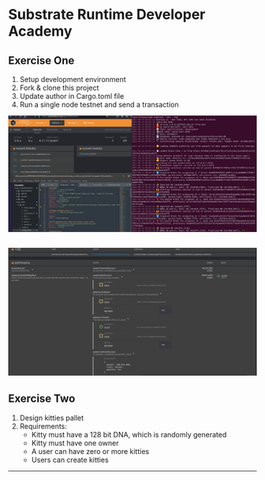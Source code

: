 # Substrate Runtime Developer Academy

## Exercise One

1. Setup development environment
2. Fork & clone this project
3. Update author in Cargo.toml file
4. Run a single node testnet and send a transaction


![Alt text](testnet.png?raw=true "Running testnet")

![Alt text](transaction.png?raw=true "Transaction")
---

## Exercise Two

1. Design kitties pallet
2. Requirements:
    - Kitty must have a 128 bit DNA, which is randomly generated
    - Kitty must have one owner
    - A user can have zero or more kitties
    - Users can create kitties

---